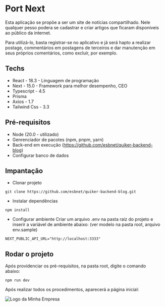 # Port Next

Esta aplicação se propõe a ser um site de notícias compartilhado. Nele qualquer pesso podera se cadastrar e criar artigos que ficaram disponíveis ao público da internet. 

Para utilizá-lo, basta registrar-se no aplicativo e já será hapto a realizar postage, commentários em postagens de terceiros e dar manutenção em seus próprios comentários, como excluír, por exemplo.



## Techs

- React - 18.3 - Linguagem de programação
- Next - 15.0 - Framework para melhor desempenho, CEO
- Typescript - 4.5
- Prisma 
- Axios - 1.7
- Tailwind Css - 3.3

## Pré-requisitos

- Node (20.0 - utilizado)
- Genrenciador de pacotes (npm, pnpm, yarn)
- Back-end em execução (https://github.com/esbnet/quiker-backend-blog)
- Configurar banco de dados


## Impantação

- Clonar projeto 

``` 
git clone https://github.com/esbnet/quiker-backend-blog.git 
```
- Instalar dependências
```
npm install
```

- Configurar ambiente
Criar um arquivo .env na pasta raíz do projeto e inserir a variável de ambiente abaixo:
(ver modelo na pasta root, arquivo env.sample) 
```
NEXT_PUBLIC_API_URL="http://localhost:3333"
```

## Rodar o projeto

Após providenciar os pré-requisitos, na pasta root, digite o comando abaixo:
```
npm run dev
```

Após realizar todos os procedimentos, aparecerá a página inicial:

![Logo da Minha Empresa](https://exemplo.com/logo.png)